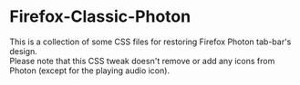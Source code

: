 # Firefox-Classic-Photon
This is a collection of some CSS files for restoring Firefox Photon tab-bar's design.  
Please note that this CSS tweak doesn't remove or add any icons from Photon (except for the playing audio icon).
